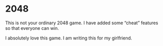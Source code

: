 # 2048

This is not your ordinary 2048 game. I have added some “cheat” features so that everyone can win.

I absolutely love this game. I am writing this for my girlfriend. 
